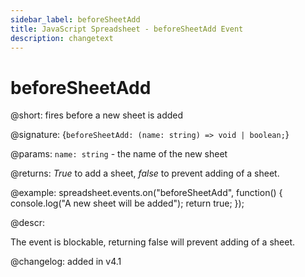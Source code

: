 ```yaml
---
sidebar_label: beforeSheetAdd
title: JavaScript Spreadsheet - beforeSheetAdd Event
description: changetext
---
```


# beforeSheetAdd

@short: fires before a new sheet is added

@signature: {`beforeSheetAdd: (name: string) => void | boolean;`}

@params:
`name: string` - the name of the new sheet

@returns:
*True* to add a sheet, *false* to prevent adding of a sheet.

@example:
spreadsheet.events.on("beforeSheetAdd", function() {
    console.log("A new sheet will be added");
    return true;
});

@descr:

The event is blockable, returning false will prevent adding of a sheet.

@changelog: added in v4.1
